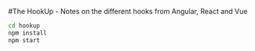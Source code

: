 #The HookUp - Notes on the different hooks from Angular, React and Vue

```bash
cd hookup
npm install
npm start
```
